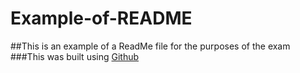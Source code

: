 # Example-of-README
##This is an example of a ReadMe file for the purposes of the exam
###This was built using [Github](https://github.com/)

